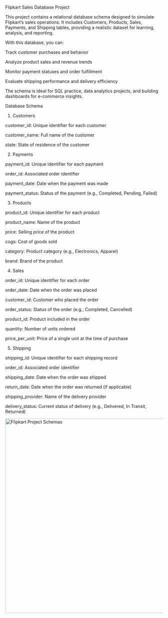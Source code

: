 

Flipkart Sales Database Project

This project contains a relational database schema designed to simulate Flipkart’s sales operations. It includes Customers, Products, Sales, Payments, and Shipping tables, providing a realistic dataset for learning, analysis, and reporting.

With this database, you can:

Track customer purchases and behavior

Analyze product sales and revenue trends

Monitor payment statuses and order fulfillment

Evaluate shipping performance and delivery efficiency

The schema is ideal for SQL practice, data analytics projects, and building dashboards for e-commerce insights.

Database Schema
1. Customers

customer_id: Unique identifier for each customer

customer_name: Full name of the customer

state: State of residence of the customer

2. Payments

payment_id: Unique identifier for each payment

order_id: Associated order identifier

payment_date: Date when the payment was made

payment_status: Status of the payment (e.g., Completed, Pending, Failed)

3. Products

product_id: Unique identifier for each product

product_name: Name of the product

price: Selling price of the product

cogs: Cost of goods sold

category: Product category (e.g., Electronics, Apparel)

brand: Brand of the product

4. Sales

order_id: Unique identifier for each order

order_date: Date when the order was placed

customer_id: Customer who placed the order

order_status: Status of the order (e.g., Completed, Cancelled)

product_id: Product included in the order

quantity: Number of units ordered

price_per_unit: Price of a single unit at the time of purchase

5. Shipping

shipping_id: Unique identifier for each shipping record

order_id: Associated order identifier

shipping_date: Date when the order was shipped

return_date: Date when the order was returned (if applicable)

shipping_provider: Name of the delivery provider

delivery_status: Current status of delivery (e.g., Delivered, In Transit, Returned)



<img width="1147" height="622" alt="Flipkart Project Schemas" src="https://github.com/user-attachments/assets/43175b3e-558f-451d-a116-680ccf5559f5" />
